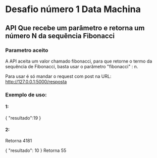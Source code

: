 
# Desafio número 1 Data Machina
## API Que recebe um parâmetro e retorna um número N da sequência Fibonacci

### Parametro aceito
A API aceita um valor chamado fibonacci, para que retorne o termo da sequência de Fibonacci, basta usar o parâmetro "fibonacci" : n. 

Para usar é só mandar o request com post na URL: http://127.0.0.1:5000/resposta

### Exemplo de uso:
#### 1:
{
	"resultado":19 
}
#### 2:
Retorna 4181

{
	"resultado":  10
}
Retorna 55
